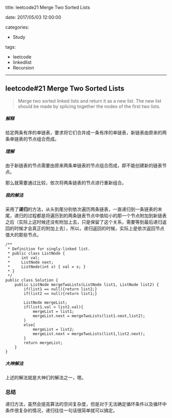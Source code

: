 title: leetcode21 Merge Two Sorted Lists

date: 2017/05/03 12:00:00

categories:

- Study

tags:

- leetcode
- linkedlist
- Recursion

---

## leetcode#21 Merge Two Sorted Lists

>Merge two sorted linked lists and return it as a new list. The new list should be made by splicing together the nodes of the first two lists.

##### 解释

给定两条有序的单链表，要求将它们合并成一条有序的单链表，新链表由原来的两条单链表的节点组合而成。

##### 理解

由于新链表的节点需要由原来两条单链表的节点组合而成，即不能创建新的链表节点。

那么就需要通过比较，依次将两条链表的节点进行重新组合。

##### 我的解法

采用了**递归**的方法，从头到尾分别依次遍历两条链表，一直递归到一条链表的末尾，递归的过程都是将遍历到的两条链表节点中值较小的那一个节点附加到新链表之后（实际上这时候还没有附加上去，只是保留了这个关系，需要等到最后递归返回的时候才会真正的附加上去），所以，递归返回的时候，实际上是依次返回节点值大的那些节点。

```
/**
 * Definition for singly-linked list.
 * public class ListNode {
 *     int val;
 *     ListNode next;
 *     ListNode(int x) { val = x; }
 * }
 */
public class Solution {
    public ListNode mergeTwoLists(ListNode list1, ListNode list2) {
        if(list1 == null){return list2;}
        if(list2 == null){return list1;}

        ListNode mergeList;
        if(list1.val < list2.val){
            mergeList = list1;
            mergeList.next = mergeTwoLists(list1.next,list2);
        }
        else{
            mergeList = list2;
            mergeList.next = mergeTwoLists(list1,list2.next);
        }
        return mergeList;
    }
}
```

##### 大神解法

上述的解法就是大神们的解法之一，嗯。

### 总结

递归方法，虽然会提高算法的空间复杂度，但是对于无法确定循环条件以及循环中条件很复杂的情况，递归往往一句话很简单就可以搞定。